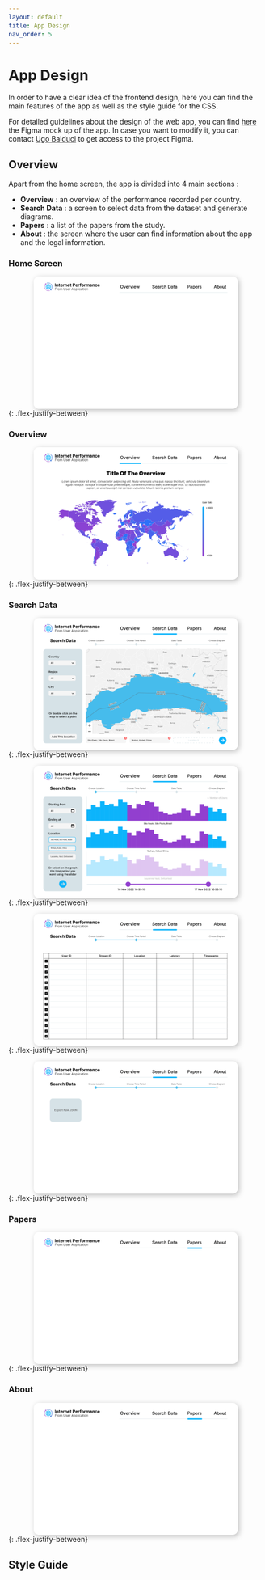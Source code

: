 ```yaml
---
layout: default
title: App Design
nav_order: 5
---
```


# App Design

In order to have a clear idea of the frontend design, here you can find the main features of the app as well as the style guide for the CSS.

For detailed guidelines about the design of the web app, you can find [here](https://www.figma.com/file/dw9atzxHUTL7LCi7pvZbfk/Internet-Performance?node-id=0%3A1&t=FHvAOG1furo4LWgo-1) the Figma mock up of the app. In case you want to modify it, you can contact [Ugo Balduci](mailto:ugo.balducci@epfl.ch) to get access to the project Figma.

## Overview

Apart from the home screen, the app is divided into 4 main sections :

- **Overview** : an overview of the performance recorded per country.
- **Search Data** : a screen to select data from the dataset and generate diagrams.
- **Papers** : a list of the papers from the study.
- **About** : the screen where the user can find information about the app and the legal information.

### Home Screen

<img src="./img/Home.svg"
     alt="Home Design"
     style="display: block; height: auto; width: auto; margin: auto; max-width: 80%; box-shadow: 3px 3px 11px 0px rgb(0 0 0 / 25%); border-radius: 10px;" /> 
{: .flex-justify-between}

### Overview

<img src="./img/WorldOverview.svg"
     alt="Overview Design"
     style="display: block; height: auto; width: auto; margin: auto; max-width: 80%; box-shadow: 3px 3px 11px 0px rgb(0 0 0 / 25%); border-radius: 10px;" /> 
{: .flex-justify-between}

### Search Data

<img src="./img/Choose Location Search.svg"
     alt="Search Design : Choose location"
     style="display: block; height: auto; width: auto; margin: auto; max-width: 80%; box-shadow: 3px 3px 11px 0px rgb(0 0 0 / 25%); border-radius: 10px;" /> 
{: .flex-justify-between}

<img src="./img/Choose Time Search.svg"
     alt="Search Design : Choose time"
     style="display: block; height: auto; width: auto; margin: auto; max-width: 80%; box-shadow: 3px 3px 11px 0px rgb(0 0 0 / 25%); border-radius: 10px;" /> 
{: .flex-justify-between}

<img src="./img/Data Table Search.svg"
     alt="Search Design : Data table"
     style="display: block; height: auto; width: auto; margin: auto; max-width: 80%; box-shadow: 3px 3px 11px 0px rgb(0 0 0 / 25%); border-radius: 10px;" /> 
{: .flex-justify-between}

<img src="./img/Choose Diagram Search.svg"
     alt="Search Design : Choose diagram"
     style="display: block; height: auto; width: auto; margin: auto; max-width: 80%; box-shadow: 3px 3px 11px 0px rgb(0 0 0 / 25%); border-radius: 10px;" /> 
{: .flex-justify-between}

### Papers

<img src="./img/Papers.svg"
     alt="Papers Design"
     style="display: block; height: auto; width: auto; margin: auto; max-width: 80%; box-shadow: 3px 3px 11px 0px rgb(0 0 0 / 25%); border-radius: 10px;" /> 
{: .flex-justify-between}

### About

<img src="./img/Papers.svg"
     alt="About Design"
     style="display: block; height: auto; width: auto; margin: auto; max-width: 80%; box-shadow: 3px 3px 11px 0px rgb(0 0 0 / 25%); border-radius: 10px;" /> 
{: .flex-justify-between}


## Style Guide